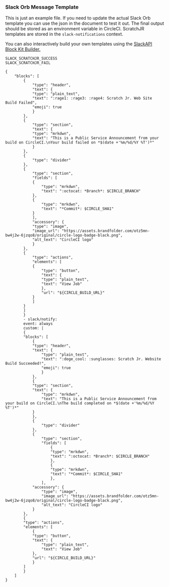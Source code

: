 ### Slack Orb Message Template

This is just an example file. If you need to update the actual Slack Orb template you can use the json in the document to test it out. The final output should be stored as an environment variable in CircleCI. ScratchJR templates are stored in the `slack-notifications` context.

You can also interactively build your own templates using the [SlackAPI Block Kit Builder.](https://app.slack.com/block-kit-builder/T02902ZME#%7B%22blocks%22:%5B%7B%22type%22:%22section%22,%22text%22:%7B%22type%22:%22mrkdwn%22,%22text%22:%22Hello%22%7D%7D%5D%7D)


`SLACK_SCRATCHJR_SUCCESS`<br>
`SLACK_SCRATCHJR_FAIL`

```
{
    "blocks": [
        {
            "type": "header",
            "text": {
            "type": "plain_text",
            "text": ":rage1: :rage3: :rage4: Scratch Jr. Web Site Build Failed",
            "emoji": true
            }
        },
        {
            "type": "section",
            "text": {
            "type": "mrkdwn",
            "text": "This is a Public Service Announcement from your build on CircleCI.\nYour build failed on *$(date +'%m/%d/%Y %T')*"
            }
        },
        {
            "type": "divider"
        },
        {
            "type": "section",
            "fields": [
            {
                "type": "mrkdwn",
                "text": ":octocat: *Branch*: $CIRCLE_BRANCH"
            },
            {
                "type": "mrkdwn",
                "text": "*Commit*: $CIRCLE_SHA1"
            }
            ],
            "accessory": {
            "type": "image",
            "image_url": "https://assets.brandfolder.com/otz5mn-bw4j2w-6jzqo8/original/circle-logo-badge-black.png",
            "alt_text": "CircleCI logo"
            }
        },
        {
            "type": "actions",
            "elements": [
            {
                "type": "button",
                "text": {
                "type": "plain_text",
                "text": "View Job"
                },
                "url": "${CIRCLE_BUILD_URL}"
            }
            ]
        }
        ]
        }
        - slack/notify:
        event: always
        custom: |
        {
        "blocks": [
            {
            "type": "header",
            "text": {
                "type": "plain_text",
                "text": ":doge_cool: :sunglasses: Scratch Jr. Website Build Succeeded!",
                "emoji": true
                }
            },
            {
            "type": "section",
            "text": {
                "type": "mrkdwn",
                "text": "This is a Public Service Announcement from your build on CircleCI.\nThe build completed on *$(date +'%m/%d/%Y %T')*"
            }
            },
            {
                "type": "divider"
            },
            {
                "type": "section",
                "fields": [
                    {
                    "type": "mrkdwn",
                    "text": ":octocat: *Branch*: $CIRCLE_BRANCH"
                    },
                    {
                    "type": "mrkdwn",
                    "text": "*Commit*: $CIRCLE_SHA1"
                    },
                ],
            "accessory": {
                "type": "image",
                "image_url": "https://assets.brandfolder.com/otz5mn-bw4j2w-6jzqo8/original/circle-logo-badge-black.png",
                "alt_text": "CircleCI logo"
            }
        },
        {
        "type": "actions",
        "elements": [
            {
            "type": "button",
            "text": {
                "type": "plain_text",
                "text": "View Job"
            },
            "url": "${CIRCLE_BUILD_URL}"
            }
        ]
        }
    ]
}
```
